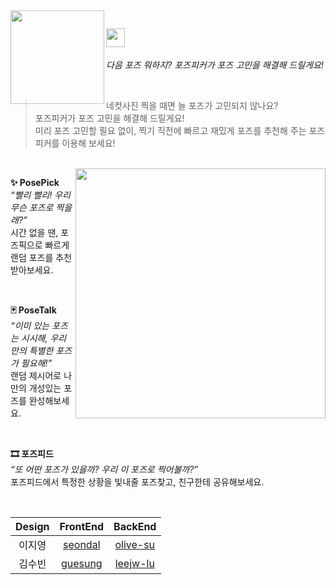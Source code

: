 <img align="left" width="150" src="https://github.com/pose-picker/.github/assets/75469131/8e67e03e-c157-4ab9-8c60-7b1e1c15bee3" />

<img height="30" src="https://github.com/pose-picker/.github/assets/75469131/87357edf-8a99-4d4e-88ce-afb48752e45e"/> <br/>
---
*다음 포즈 뭐하지? 포즈피커가 포즈 고민을 해결해 드릴게요!*

<br/>

> 네컷사진 찍을 때면 늘 포즈가 고민되지 않나요? <br/>
포즈피커가 포즈 고민을 해결해 드릴게요! <br/>
미리 포즈 고민할 필요 없이, 찍기 직전에 빠르고 재밌게 포즈를 추천해 주는 포즈피커를 이용해 보세요!

<br/>

<img align="right" width="400" src="https://github.com/pose-picker/.github/assets/75469131/1e23a8de-d331-41ba-bc7a-f2bc62f7de01"/>



**✨ PosePick** <br/>
*“빨리 빨리! 우리 무슨 포즈로 찍을래?”* <br/>
시간 없을 땐, 포즈픽으로 빠르게 랜덤 포즈를 추천받아보세요.

<br/>

**🃏 PoseTalk** <br/>
*“이미 있는 포즈는 시시해, 우리만의 특별한 포즈가 필요해!”* <br/>
랜덤 제시어로 나만의 개성있는 포즈를 완성해보세요.

<br/>

**🎞 포즈피드** <br/>
*“또 어떤 포즈가 있을까? 우리 이 포즈로 찍어볼까?”* <br/>
포즈피드에서 특정한 상황을 빛내줄 포즈찾고, 친구한테 공유해보세요.

<br/>

| Design | FrontEnd | BackEnd |
|:-:|:-:|:-:|
| 이지영 | [seondal](https://github.com/seondal) | [olive-su](https://github.com/olive-su) |
| 김수빈 | [guesung](https://github.com/guesung) | [leejw-lu](https://github.com/leejw-lu) |
